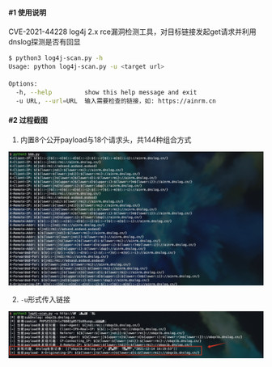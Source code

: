 #### #1 使用说明

CVE-2021-44228 log4j 2.x rce漏洞检测工具，对目标链接发起get请求并利用dnslog探测是否有回显

```bash
$ python3 log4j-scan.py -h
Usage: python log4j-scan.py -u <target url>

Options:
  -h, --help         show this help message and exit
  -u URL, --url=URL  输入需要检查的链接，如: https://ainrm.cn
```

#### #2 过程截图

1. 内置8个公开payload与18个请求头，共144种组合方式

![ainrm@20211214160504](./tu/ainrm@20211214160504.png)

2. `-u`形式传入链接

![ainrm@20211214162054](./tu/ainrm@20211214162054.png)

